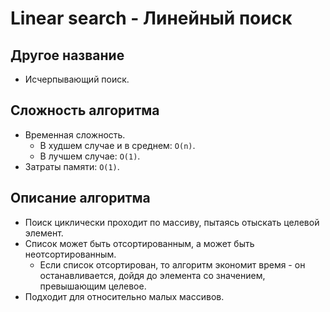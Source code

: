 ﻿# Linear search - Линейный поиск

## Другое название

- Исчерпывающий поиск.

## Сложность алгоритма

- Временная сложность.
  - В худшем случае и в среднем: `O(n)`.
  - В лучшем случае: `O(1)`.
- Затраты памяти: `O(1)`.

## Описание алгоритма

- Поиск циклически проходит по массиву, пытаясь отыскать целевой элемент.
- Список может быть отсортированным, а может быть неотсортированным.
  - Если список отсортирован, то алгоритм экономит время - он останавливается, дойдя до элемента со значением, превышающим целевое.
- Подходит для относительно малых массивов.
